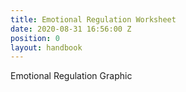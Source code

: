 ```yaml
---
title: Emotional Regulation Worksheet
date: 2020-08-31 16:56:00 Z
position: 0
layout: handbook
---
```


Emotional Regulation Graphic